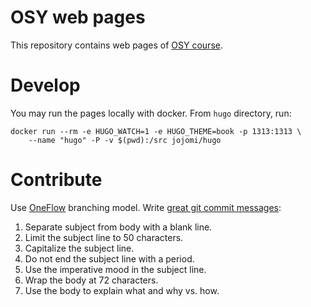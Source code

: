 # OSY web pages
This repository contains web pages of [OSY course][1].

[1]: http://osy.pages.fel.cvut.cz/

# Develop

You may run the pages locally with docker. From `hugo` directory, run:

```
docker run --rm -e HUGO_WATCH=1 -e HUGO_THEME=book -p 1313:1313 \
    --name "hugo" -P -v $(pwd):/src jojomi/hugo
```

# Contribute
Use [OneFlow][] branching model. Write [great git commit messages][]:

1. Separate subject from body with a blank line.
2. Limit the subject line to 50 characters.
3. Capitalize the subject line.
4. Do not end the subject line with a period.
5. Use the imperative mood in the subject line.
6. Wrap the body at 72 characters.
7. Use the body to explain what and why vs. how.

[OneFlow]: https://www.endoflineblog.com/oneflow-a-git-branching-model-and-workflow
[changelog]: ./CHANGELOG.md
[great git commit messages]: https://chris.beams.io/posts/git-commit/
